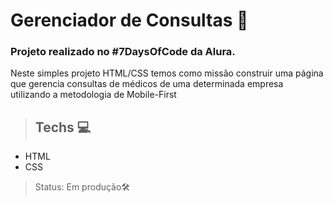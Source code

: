 # Gerenciador de Consultas 📖

### Projeto realizado no #7DaysOfCode da Alura.

Neste simples projeto HTML/CSS temos como missão construir uma página que gerencia consultas de médicos de uma determinada empresa utilizando a metodologia de Mobile-First

>## Techs 💻

- HTML
- CSS

>Status: Em produção🛠